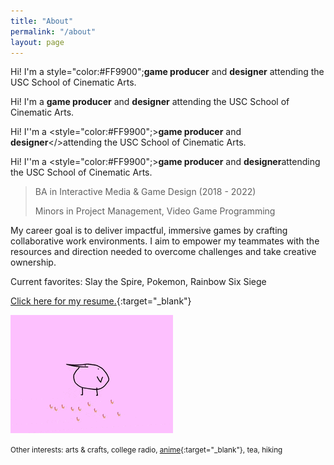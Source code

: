 ```yaml
---
title: "About"
permalink: "/about"
layout: page
---
```


Hi! I'm a style="color:#FF9900";**game producer** and **designer** attending the USC School of Cinematic Arts.
 
Hi! I'm a **game producer** and **designer** attending the USC School of Cinematic Arts.
 
Hi! I''m a <style="color:#FF9900";>**game producer** and **designer**</>attending the USC School of Cinematic Arts.
 
Hi! I''m a <style="color:#FF9900";>**game producer** and **designer**</style>attending the USC School of Cinematic Arts.

> BA in Interactive Media & Game Design (2018 - 2022)
> 
> Minors in Project Management, Video Game Programming
 
My career goal is to deliver impactful, immersive games by crafting collaborative work environments. I aim to empower my teammates with the resources and direction needed to overcome challenges and take creative ownership.


Current favorites: Slay the Spire, Pokemon, Rainbow Six Siege
 
[Click here for my resume.](https://www.linkedin.com/in/michelleliu6/){:target="_blank"}
 
![flamingo gif](/assets/images/kero.gif)
 
<small>Other interests: arts & crafts, college radio, [anime](https://anilist.co/user/KeroMichelle/){:target="_blank"}, tea, hiking</small>